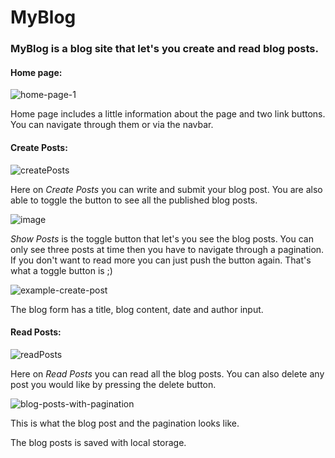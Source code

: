# MyBlog

### MyBlog is a blog site that let's you create and read blog posts.


#### Home page:
![home-page-1](https://user-images.githubusercontent.com/89410611/189605748-466e07f0-4a6d-458b-8a3b-f3c4b2ed94a5.png)

Home page includes a little information about the page and two link buttons. You can navigate through them or via the navbar. 

#### Create Posts:
![createPosts](https://user-images.githubusercontent.com/89410611/189605998-bfc11d83-8429-49d1-a425-71cc91701a61.png)

Here on *Create Posts* you can write and submit your blog post. You are also able to toggle the button to see all the published blog posts.

![image](https://user-images.githubusercontent.com/89410611/189606322-5d4d0a8a-81dd-402a-ae89-903cc891c6ee.png)

*Show Posts* is the toggle button that let's you see the blog posts. You can only see three posts at time then you have to navigate through a pagination. 
If you don't want to read more you can just push the button again. That's what a toggle button is ;)

![example-create-post](https://user-images.githubusercontent.com/89410611/189181141-3697906e-d10c-4eba-b3a2-c073a833cee4.png)

The blog form has a title, blog content, date and author input.

#### Read Posts:
![readPosts](https://user-images.githubusercontent.com/89410611/189606133-524176d2-601e-4f45-94ab-8ac3da078d4c.png)

Here on *Read Posts* you can read all the blog posts. You can also delete any post you would like by pressing the delete button.  

![blog-posts-with-pagination](https://user-images.githubusercontent.com/89410611/189182819-dde9094c-54c2-4e8b-80cc-d7d16eef5dcf.png)

This is what the blog post and the pagination looks like.

The blog posts is saved with local storage.
